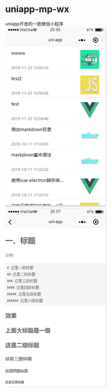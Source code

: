 # uniapp-mp-wx
uniapp开发的一款微信小程序
![Image text](https://github.com/weizhanzhan/uniapp-mp-wx/blob/master/static/1.png)
![Image text](https://github.com/weizhanzhan/uniapp-mp-wx/blob/master/static/2.png)